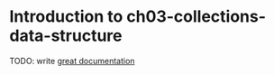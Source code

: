 # Introduction to ch03-collections-data-structure

TODO: write [great documentation](http://jacobian.org/writing/what-to-write/)
